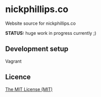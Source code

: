 # nickphillips.co

Website source for nickphillips.co

__STATUS:__ huge work in progress currently ;)


## Development setup

Vagrant

## Licence

[The MIT License (MIT)](https://github.com/phillipsnick/nickphillips.co/blob/master/LICENSE)